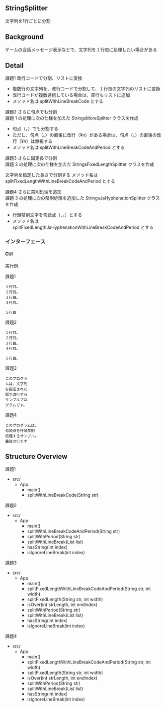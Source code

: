 ## StringSplitter

文字列を1行ごとに分割

## Background

ゲームの会話メッセージ表示などで、文字列を１行毎に処理したい場合がある

## Detail

課題1 改行コードで分割、リストに変換<br>
- 複数行の文字列を、改行コードで分割して、１行毎の文字列のリストに変換
- 改行コードが複数連続している場合は、空行もリストに追加
- メソッド名は splitWithLineBreakCode とする

課題2 さらに句点でも分割<br>
課題 1 の処理に次の仕様を加えた StringsMoreSplitter クラスを作成
- 句点（。）でも分割する
- ただし、句点（。）の直後に改行（¥n）がある場合は、句点（。）の直後の改行（¥n）は無視する
- メソッド名は splitWithLineBreakCodeAndPeriod とする

課題3 さらに固定長で分割<br>
課題 2 の処理に次の仕様を加えた StringsFixedLengthSplitter クラスを作成

文字列を指定した長さで分割する
メソッド名は splitFixedLengthWithLineBreakCodeAndPeriod とする

課題4 さらに禁則処理を追加<br>
課題 3 の処理に次の禁則処理を追加した StringsJaHyphenationSplitter クラスを作成

- 行頭禁則文字を句読点（、。）とする
- メソッド名は splitFixedLengthJaHyphenationWithLineBreakCodeAndPeriod とする

### インターフェース

#### CUI

実行例

課題1

``` console
１行目。
２行目。
３行目。
４行目。

５行目
```

課題2

``` console
１行目。
２行目。
３行目。
４行目。

５行目。
```

課題3

``` console
このプログラ
ムは、文字列
を指定された
幅で改行する
サンプルプロ
グラムです。
```

課題4

``` console
このプログラムは、
句読点を行頭禁則
処理するサンプル。
最後の行です
```

## Structure Overview

課題1

- src/
    - App
        - main()
        - splitWithLineBreakCode(String str)

課題2

- src/
    - App
        - main()
        - splitWithLineBreakCodeAndPeriod(String str)
        - splitWithPeriod(String str)
        - splitWithLineBreak(List<String> list)
        - hasString(int index)
        - isIgnoreLineBreak(int index)

課題3

- src/
    - App
        - main()
        - splitFixedLengthWithLineBreakCodeAndPeriod(String str, int width)
        - splitFixedLength(String str, int width)
        - isOver(int strLength, int endIndex)
        - splitWithPeriod(String str)
        - splitWithLineBreak(List<String> list)
        - hasString(int index)
        - isIgnoreLineBreak(int index)
        
課題4

- src/
    - App
        - main()
        - splitFixedLengthWithLineBreakCodeAndPeriod(String str, int width)
        - splitFixedLength(String str, int width)
        - isOver(int strLength, int endIndex)
        - splitWithPeriod(String str)
        - splitWithLineBreak(List<String> list)
        - hasString(int index)
        - isIgnoreLineBreak(int index)